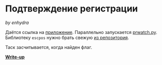 # Подтверждение регистрации

*by enhydra*

Даётся ссылка на [приложение](app/). Параллельно запускается [prwatch.py](prwatch.py). Библиотеку `escpos` нужно брать свежую [из репозитория](https://github.com/python-escpos/python-escpos).

Таск засчитывается, когда найден флаг.

**[Write-up](WRITEUP.md)**

